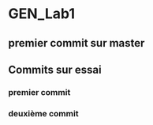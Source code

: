 # GEN_Lab1

## premier commit sur master

## Commits sur essai

### premier commit

### deuxième commit

